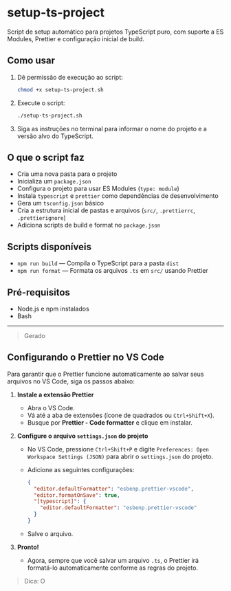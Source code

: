 # setup-ts-project

Script de setup automático para projetos TypeScript puro, com suporte a ES Modules, Prettier e configuração inicial de build.

## Como usar

1. Dê permissão de execução ao script:

   ```sh
   chmod +x setup-ts-project.sh
   ```

2. Execute o script:

   ```sh
   ./setup-ts-project.sh
   ```

3. Siga as instruções no terminal para informar o nome do projeto e a versão alvo do TypeScript.

## O que o script faz

- Cria uma nova pasta para o projeto
- Inicializa um `package.json`
- Configura o projeto para usar ES Modules (`type: module`)
- Instala `typescript` e `prettier` como dependências de desenvolvimento
- Gera um `tsconfig.json` básico
- Cria a estrutura inicial de pastas e arquivos (`src/`, `.prettierrc`, `.prettierignore`)
- Adiciona scripts de build e format no `package.json`

## Scripts disponíveis

- `npm run build` — Compila o TypeScript para a pasta `dist`
- `npm run format` — Formata os arquivos `.ts` em `src/` usando Prettier

## Pré-requisitos

- Node.js e npm instalados
- Bash

---

> Gerado

## Configurando o Prettier no VS Code

Para garantir que o Prettier funcione automaticamente ao salvar seus arquivos no VS Code, siga os passos abaixo:

1. **Instale a extensão Prettier**
   - Abra o VS Code.
   - Vá até a aba de extensões (ícone de quadrados ou `Ctrl+Shift+X`).
   - Busque por **Prettier - Code formatter** e clique em instalar.

2. **Configure o arquivo `settings.json` do projeto**
   - No VS Code, pressione `Ctrl+Shift+P` e digite `Preferences: Open Workspace Settings (JSON)` para abrir o `settings.json` do projeto.
   - Adicione as seguintes configurações:

     ```json
     {
       "editor.defaultFormatter": "esbenp.prettier-vscode",
       "editor.formatOnSave": true,
       "[typescript]": {
         "editor.defaultFormatter": "esbenp.prettier-vscode"
       }
     }
     ```

   - Salve o arquivo.

3. **Pronto!**
   - Agora, sempre que você salvar um arquivo `.ts`, o Prettier irá formatá-lo automaticamente conforme as regras do projeto.

> Dica: O
